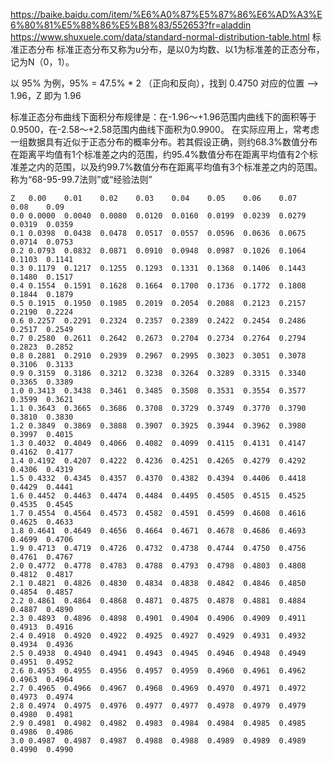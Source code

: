 https://baike.baidu.com/item/%E6%A0%87%E5%87%86%E6%AD%A3%E6%80%81%E5%88%86%E5%B8%83/552653?fr=aladdin
https://www.shuxuele.com/data/standard-normal-distribution-table.html
标准正态分布 
标准正态分布又称为u分布，是以0为均数、以1为标准差的正态分布，记为N（0，1）。

以 95% 为例，95% = 47.5% * 2 （正向和反向），找到 0.4750 对应的位置 --> 1.96，Z 即为 1.96

标准正态分布曲线下面积分布规律是：在-1.96～+1.96范围内曲线下的面积等于0.9500，在-2.58～+2.58范围内曲线下面积为0.9900。
在实际应用上，常考虑一组数据具有近似于正态分布的概率分布。若其假设正确，则约68.3%数值分布在距离平均值有1个标准差之内的范围，约95.4%数值分布在距离平均值有2个标准差之内的范围，以及约99.7%数值分布在距离平均值有3个标准差之内的范围。称为“68-95-99.7法则”或“经验法则”

```
Z	0.00	0.01	0.02	0.03	0.04	0.05	0.06	0.07	0.08	0.09
0.0	0.0000	0.0040	0.0080	0.0120	0.0160	0.0199	0.0239	0.0279	0.0319	0.0359
0.1	0.0398	0.0438	0.0478	0.0517	0.0557	0.0596	0.0636	0.0675	0.0714	0.0753
0.2	0.0793	0.0832	0.0871	0.0910	0.0948	0.0987	0.1026	0.1064	0.1103	0.1141
0.3	0.1179	0.1217	0.1255	0.1293	0.1331	0.1368	0.1406	0.1443	0.1480	0.1517
0.4	0.1554	0.1591	0.1628	0.1664	0.1700	0.1736	0.1772	0.1808	0.1844	0.1879
0.5	0.1915	0.1950	0.1985	0.2019	0.2054	0.2088	0.2123	0.2157	0.2190	0.2224
0.6	0.2257	0.2291	0.2324	0.2357	0.2389	0.2422	0.2454	0.2486	0.2517	0.2549
0.7	0.2580	0.2611	0.2642	0.2673	0.2704	0.2734	0.2764	0.2794	0.2823	0.2852
0.8	0.2881	0.2910	0.2939	0.2967	0.2995	0.3023	0.3051	0.3078	0.3106	0.3133
0.9	0.3159	0.3186	0.3212	0.3238	0.3264	0.3289	0.3315	0.3340	0.3365	0.3389
1.0	0.3413	0.3438	0.3461	0.3485	0.3508	0.3531	0.3554	0.3577	0.3599	0.3621
1.1	0.3643	0.3665	0.3686	0.3708	0.3729	0.3749	0.3770	0.3790	0.3810	0.3830
1.2	0.3849	0.3869	0.3888	0.3907	0.3925	0.3944	0.3962	0.3980	0.3997	0.4015
1.3	0.4032	0.4049	0.4066	0.4082	0.4099	0.4115	0.4131	0.4147	0.4162	0.4177
1.4	0.4192	0.4207	0.4222	0.4236	0.4251	0.4265	0.4279	0.4292	0.4306	0.4319
1.5	0.4332	0.4345	0.4357	0.4370	0.4382	0.4394	0.4406	0.4418	0.4429	0.4441
1.6	0.4452	0.4463	0.4474	0.4484	0.4495	0.4505	0.4515	0.4525	0.4535	0.4545
1.7	0.4554	0.4564	0.4573	0.4582	0.4591	0.4599	0.4608	0.4616	0.4625	0.4633
1.8	0.4641	0.4649	0.4656	0.4664	0.4671	0.4678	0.4686	0.4693	0.4699	0.4706
1.9	0.4713	0.4719	0.4726	0.4732	0.4738	0.4744	0.4750	0.4756	0.4761	0.4767
2.0	0.4772	0.4778	0.4783	0.4788	0.4793	0.4798	0.4803	0.4808	0.4812	0.4817
2.1	0.4821	0.4826	0.4830	0.4834	0.4838	0.4842	0.4846	0.4850	0.4854	0.4857
2.2	0.4861	0.4864	0.4868	0.4871	0.4875	0.4878	0.4881	0.4884	0.4887	0.4890
2.3	0.4893	0.4896	0.4898	0.4901	0.4904	0.4906	0.4909	0.4911	0.4913	0.4916
2.4	0.4918	0.4920	0.4922	0.4925	0.4927	0.4929	0.4931	0.4932	0.4934	0.4936
2.5	0.4938	0.4940	0.4941	0.4943	0.4945	0.4946	0.4948	0.4949	0.4951	0.4952
2.6	0.4953	0.4955	0.4956	0.4957	0.4959	0.4960	0.4961	0.4962	0.4963	0.4964
2.7	0.4965	0.4966	0.4967	0.4968	0.4969	0.4970	0.4971	0.4972	0.4973	0.4974
2.8	0.4974	0.4975	0.4976	0.4977	0.4977	0.4978	0.4979	0.4979	0.4980	0.4981
2.9	0.4981	0.4982	0.4982	0.4983	0.4984	0.4984	0.4985	0.4985	0.4986	0.4986
3.0	0.4987	0.4987	0.4987	0.4988	0.4988	0.4989	0.4989	0.4989	0.4990	0.4990
```